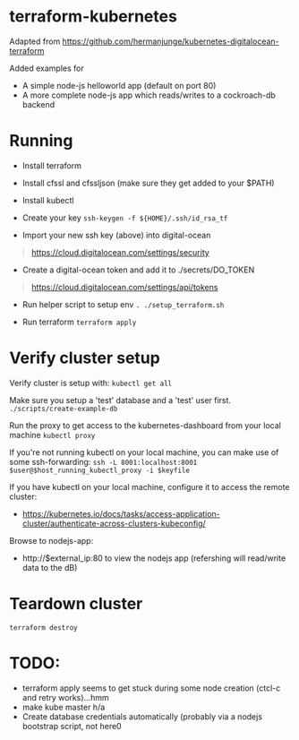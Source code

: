 # terraform-kubernetes
Adapted from https://github.com/hermanjunge/kubernetes-digitalocean-terraform

Added examples for
* A simple node-js helloworld app (default on port 80)
* A more complete node-js app which reads/writes to a cockroach-db backend

# Running

* Install terraform
* Install cfssl and cfssljson (make sure they get added to your $PATH)
* Install kubectl 

* Create your key
```ssh-keygen -f ${HOME}/.ssh/id_rsa_tf```

* Import your new ssh key (above) into digital-ocean
> https://cloud.digitalocean.com/settings/security

* Create a digital-ocean token and add it to ./secrets/DO_TOKEN
> https://cloud.digitalocean.com/settings/api/tokens

* Run helper script to setup env
```. ./setup_terraform.sh```

* Run terraform
```terraform apply```

# Verify cluster setup

Verify cluster is setup with:
```kubectl get all```

Make sure you setup a 'test' database and a 'test' user first.
```./scripts/create-example-db```

Run the proxy to get access to the kubernetes-dashboard from your local machine
```kubectl proxy```

If you're not running kubectl on your local machine, you can make use of some ssh-forwarding:
```ssh -L 8001:localhost:8001 $user@$host_running_kubectl_proxy -i $keyfile```

If you have kubectl on your local machine, configure it to access the remote cluster:
* https://kubernetes.io/docs/tasks/access-application-cluster/authenticate-across-clusters-kubeconfig/

Browse to nodejs-app:
* http://$external_ip:80 to view the nodejs app (refershing will read/write data to the dB)

# Teardown cluster
```terraform destroy```

# TODO:
* terraform apply seems to get stuck during some node creation (ctcl-c and retry works)...hmm
* make kube master h/a 
* Create database credentials automatically (probably via a nodejs bootstrap script, not here0

